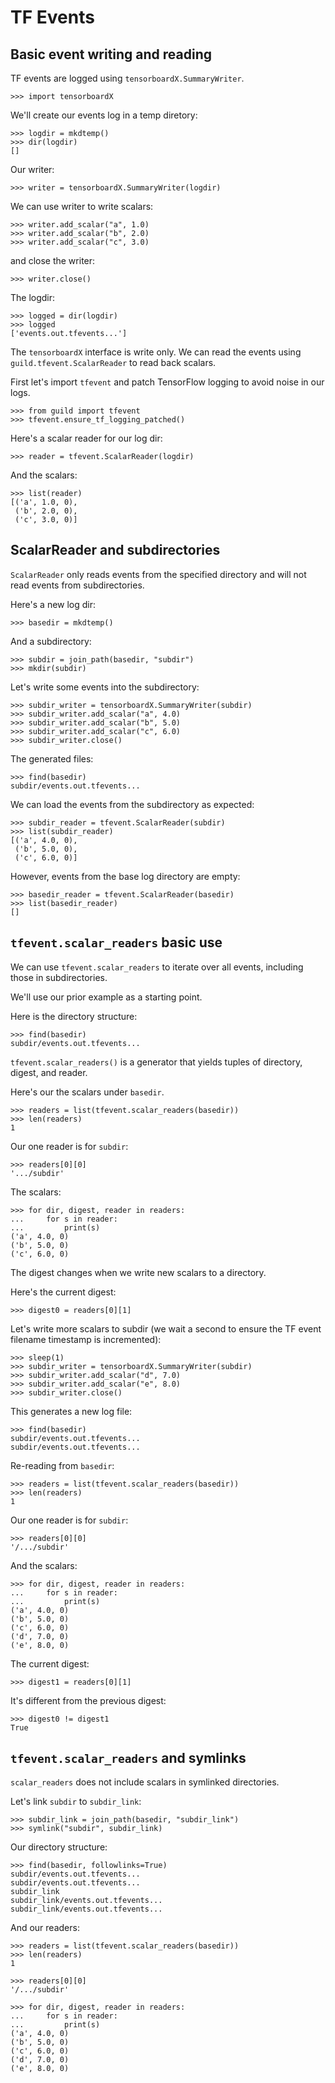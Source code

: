 # TF Events

## Basic event writing and reading

TF events are logged using `tensorboardX.SummaryWriter`.

    >>> import tensorboardX

We'll create our events log in a temp diretory:

    >>> logdir = mkdtemp()
    >>> dir(logdir)
    []

Our writer:

    >>> writer = tensorboardX.SummaryWriter(logdir)

We can use writer to write scalars:

    >>> writer.add_scalar("a", 1.0)
    >>> writer.add_scalar("b", 2.0)
    >>> writer.add_scalar("c", 3.0)

and close the writer:

    >>> writer.close()

The logdir:

    >>> logged = dir(logdir)
    >>> logged
    ['events.out.tfevents...']

The `tensorboardX` interface is write only. We can read the events
using `guild.tfevent.ScalarReader` to read back scalars.

First let's import `tfevent` and patch TensorFlow logging to avoid
noise in our logs.

    >>> from guild import tfevent
    >>> tfevent.ensure_tf_logging_patched()

Here's a scalar reader for our log dir:

    >>> reader = tfevent.ScalarReader(logdir)

And the scalars:

    >>> list(reader)
    [('a', 1.0, 0),
     ('b', 2.0, 0),
     ('c', 3.0, 0)]

## ScalarReader and subdirectories

`ScalarReader` only reads events from the specified directory and will
not read events from subdirectories.

Here's a new log dir:

    >>> basedir = mkdtemp()

And a subdirectory:

    >>> subdir = join_path(basedir, "subdir")
    >>> mkdir(subdir)

Let's write some events into the subdirectory:

    >>> subdir_writer = tensorboardX.SummaryWriter(subdir)
    >>> subdir_writer.add_scalar("a", 4.0)
    >>> subdir_writer.add_scalar("b", 5.0)
    >>> subdir_writer.add_scalar("c", 6.0)
    >>> subdir_writer.close()

The generated files:

    >>> find(basedir)
    subdir/events.out.tfevents...

We can load the events from the subdirectory as expected:

    >>> subdir_reader = tfevent.ScalarReader(subdir)
    >>> list(subdir_reader)
    [('a', 4.0, 0),
     ('b', 5.0, 0),
     ('c', 6.0, 0)]

However, events from the base log directory are empty:

    >>> basedir_reader = tfevent.ScalarReader(basedir)
    >>> list(basedir_reader)
    []

## `tfevent.scalar_readers` basic use

We can use `tfevent.scalar_readers` to iterate over all events,
including those in subdirectories.

We'll use our prior example as a starting point.

Here is the directory structure:

    >>> find(basedir)
    subdir/events.out.tfevents...

`tfevent.scalar_readers()` is a generator that yields tuples of
directory, digest, and reader.

Here's our the scalars under `basedir`.

    >>> readers = list(tfevent.scalar_readers(basedir))
    >>> len(readers)
    1

Our one reader is for `subdir`:

    >>> readers[0][0]
    '.../subdir'

The scalars:

    >>> for dir, digest, reader in readers:
    ...     for s in reader:
    ...         print(s)
    ('a', 4.0, 0)
    ('b', 5.0, 0)
    ('c', 6.0, 0)

The digest changes when we write new scalars to a directory.

Here's the current digest:

    >>> digest0 = readers[0][1]

Let's write more scalars to subdir (we wait a second to ensure the TF
event filename timestamp is incremented):

    >>> sleep(1)
    >>> subdir_writer = tensorboardX.SummaryWriter(subdir)
    >>> subdir_writer.add_scalar("d", 7.0)
    >>> subdir_writer.add_scalar("e", 8.0)
    >>> subdir_writer.close()

This generates a new log file:

    >>> find(basedir)
    subdir/events.out.tfevents...
    subdir/events.out.tfevents...

Re-reading from `basedir`:

    >>> readers = list(tfevent.scalar_readers(basedir))
    >>> len(readers)
    1

Our one reader is for `subdir`:

    >>> readers[0][0]
    '/.../subdir'

And the scalars:

    >>> for dir, digest, reader in readers:
    ...     for s in reader:
    ...         print(s)
    ('a', 4.0, 0)
    ('b', 5.0, 0)
    ('c', 6.0, 0)
    ('d', 7.0, 0)
    ('e', 8.0, 0)

The current digest:

    >>> digest1 = readers[0][1]

It's different from the previous digest:

    >>> digest0 != digest1
    True

## `tfevent.scalar_readers` and symlinks

`scalar_readers` does not include scalars in symlinked directories.

Let's link `subdir` to `subdir_link`:

    >>> subdir_link = join_path(basedir, "subdir_link")
    >>> symlink("subdir", subdir_link)

Our directory structure:

    >>> find(basedir, followlinks=True)
    subdir/events.out.tfevents...
    subdir/events.out.tfevents...
    subdir_link
    subdir_link/events.out.tfevents...
    subdir_link/events.out.tfevents...

And our readers:

    >>> readers = list(tfevent.scalar_readers(basedir))
    >>> len(readers)
    1

    >>> readers[0][0]
    '/.../subdir'

    >>> for dir, digest, reader in readers:
    ...     for s in reader:
    ...         print(s)
    ('a', 4.0, 0)
    ('b', 5.0, 0)
    ('c', 6.0, 0)
    ('d', 7.0, 0)
    ('e', 8.0, 0)
